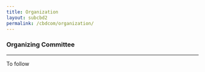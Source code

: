 ```yaml
---
title: Organization
layout: subcbd2
permalink: /cbdcom/organization/
---
```

<h3>Organizing Committee</h3>

<hr/>

To follow
